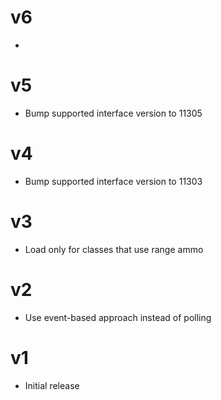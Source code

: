 # v6
- <TODO>

# v5
- Bump supported interface version to 11305

# v4
- Bump supported interface version to 11303

# v3
- Load only for classes that use range ammo

# v2
- Use event-based approach instead of polling

# v1
- Initial release

